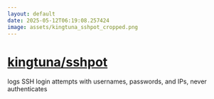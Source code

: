 ```yaml
---
layout: default
date: 2025-05-12T06:19:08.257424
image: assets/kingtuna_sshpot_cropped.png
---
```


# [kingtuna/sshpot](https://github.com/kingtuna/sshpot)

logs SSH login attempts with usernames, passwords, and IPs, never authenticates
